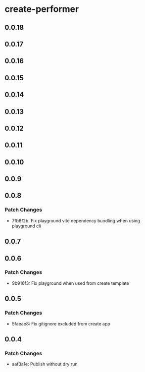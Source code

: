 # create-performer

## 0.0.18

## 0.0.17

## 0.0.16

## 0.0.15

## 0.0.14

## 0.0.13

## 0.0.12

## 0.0.11

## 0.0.10

## 0.0.9

## 0.0.8

### Patch Changes

- 7fb8f2b: Fix playground vite dependency bundling when using playground cli

## 0.0.7

## 0.0.6

### Patch Changes

- 9b916f3: Fix playground when used from create template

## 0.0.5

### Patch Changes

- 5faeae8: Fix gitignore excluded from create app

## 0.0.4

### Patch Changes

- aaf3a1e: Publish without dry run
